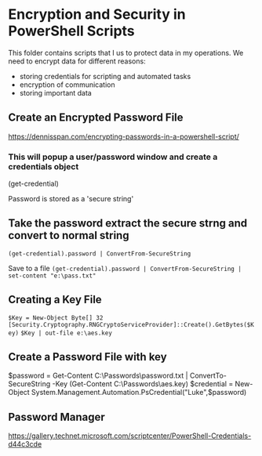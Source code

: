 # Encryption and Security in PowerShell Scripts

This folder contains scripts that I us to protect data in my operations.
We need to encrypt data for different reasons: 
 - storing credentials for scripting and automated tasks
 - encryption of communication
 - storing important data


## Create an Encrypted Password File 
https://dennisspan.com/encrypting-passwords-in-a-powershell-script/

### This will popup a user/password window and create a credentials object
(get-credential) 

Password is stored as a 'secure string'

## Take the password extract the secure strng and convert to normal string

`(get-credential).password | ConvertFrom-SecureString`

Save to a file
`(get-credential).password | ConvertFrom-SecureString | set-content "e:\pass.txt"`


## Creating a Key File

`$Key = New-Object Byte[] 32`
`[Security.Cryptography.RNGCryptoServiceProvider]::Create().GetBytes($Key)`
`$Key | out-file e:\aes.key`

## Create a Password File with key

$password = Get-Content C:\Passwords\password.txt | ConvertTo-SecureString -Key (Get-Content C:\Passwords\aes.key)
$credential = New-Object System.Management.Automation.PsCredential("Luke",$password)

 ## Password Manager
 https://gallery.technet.microsoft.com/scriptcenter/PowerShell-Credentials-d44c3cde

